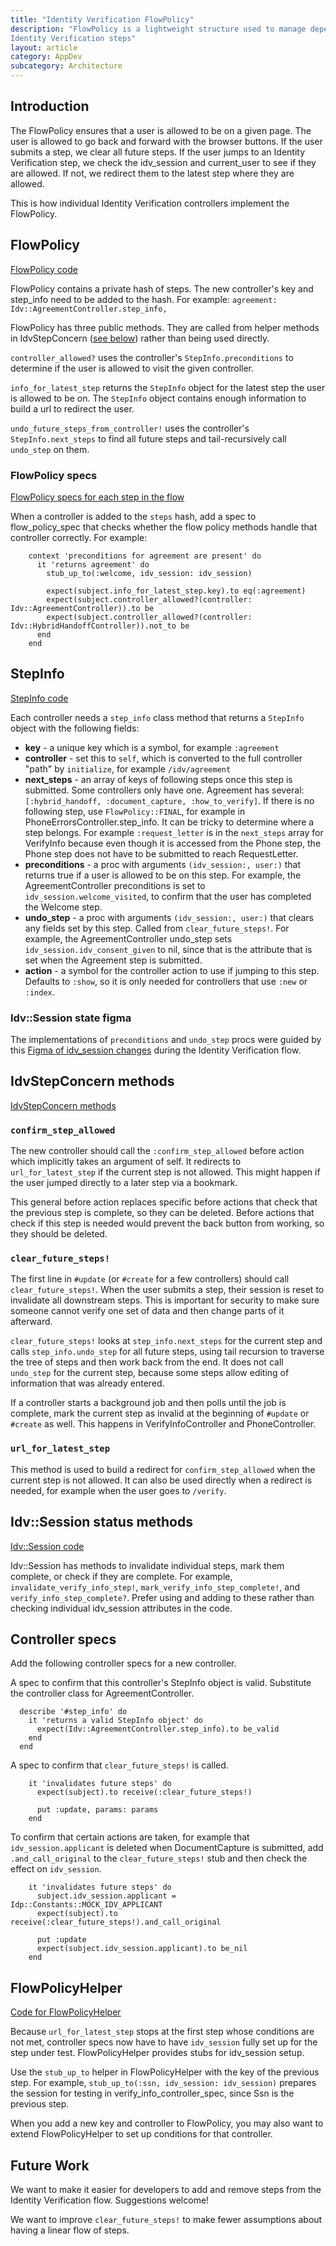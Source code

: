 ```yaml
---
title: "Identity Verification FlowPolicy"
description: "FlowPolicy is a lightweight structure used to manage dependencies between
Identity Verification steps"
layout: article
category: AppDev
subcategory: Architecture
---
```


## Introduction

The FlowPolicy ensures that a user is allowed to be on a given page. The user is
allowed to go back and forward with the browser buttons. If the user submits a step, we clear all
future steps. If the user jumps to an Identity Verification step, we check the idv_session and
current_user to see if they are allowed. If not, we redirect them to the latest step where they
are allowed.

This is how individual Identity Verification controllers implement the FlowPolicy.

## FlowPolicy

[FlowPolicy code](https://github.com/18F/identity-idp/blob/main/app/policies/idv/flow_policy.rb)

FlowPolicy contains a private hash of steps. The new controller's key and step_info need to
be added to the hash. For example: `agreement: Idv::AgreementController.step_info,`

FlowPolicy has three public methods. They are called from helper methods in IdvStepConcern ([see below](#idvstepconcern-methods)) rather than being used directly.

`controller_allowed?` uses the controller's `StepInfo.preconditions` to determine if the user is allowed to visit the given controller.

`info_for_latest_step` returns the `StepInfo` object for the latest step the user is allowed to be on. The `StepInfo` object contains enough information to build a url to redirect the user.

`undo_future_steps_from_controller!` uses the controller's `StepInfo.next_steps` to find all future steps and tail-recursively call `undo_step` on them.

### FlowPolicy specs

[FlowPolicy specs for each step in the flow](https://github.com/18F/identity-idp/blob/b157a242d9362050929e47c4f9fd93ec1cfd8bc6/spec/policies/idv/flow_policy_spec.rb#L150)

When a controller is added to the `steps` hash, add a spec to flow_policy_spec that checks whether the flow policy methods handle that controller correctly. For example:
```
    context 'preconditions for agreement are present' do
      it 'returns agreement' do
        stub_up_to(:welcome, idv_session: idv_session)

        expect(subject.info_for_latest_step.key).to eq(:agreement)
        expect(subject.controller_allowed?(controller: Idv::AgreementController)).to be
        expect(subject.controller_allowed?(controller: Idv::HybridHandoffController)).not_to be
      end
    end
```

## StepInfo

[StepInfo code](https://github.com/18F/identity-idp/blob/main/app/policies/idv/step_info.rb)

Each controller needs a `step_info` class method that returns a `StepInfo` object
with the following fields:
* **key** - a unique key which is a symbol, for example `:agreement`
* **controller** - set this to `self`, which is converted to the full controller "path" by `initialize`, for example
`/idv/agreement`
* **next_steps** - an array of keys of following steps once this step is submitted. Some controllers
only have one. Agreement has
several: `[:hybrid_handoff, :document_capture, :how_to_verify]`. If there is no following step, use
`FlowPolicy::FINAL`, for example in PhoneErrorsController.step_info. It can be tricky to determine
where a step belongs. For example `:request_letter` is in the `next_steps` array for VerifyInfo
because even though it is accessed from the Phone step, the Phone step does not have to be
submitted to reach RequestLetter.
* **preconditions** - a proc with arguments `(idv_session:, user:)` that returns true if a
user is allowed to be on this step. For example, the AgreementController preconditions is set to `idv_session.welcome_visited`, to confirm that the user has completed the Welcome step.
* **undo_step** - a proc with arguments `(idv_session:, user:)` that clears any fields set by
this step. Called from `clear_future_steps!`. For example, the AgreementController undo_step sets `idv_session.idv_consent_given` to nil, since that is the attribute that is set when the Agreement step is submitted.
* **action** - a symbol for the controller action to use if jumping to this step. Defaults to `:show`,
so it is only needed for controllers that use `:new` or `:index`.

### Idv::Session state figma
The implementations of `preconditions` and `undo_step` procs were guided by this [Figma of idv_session
changes](https://www.figma.com/board/zAHnLoTnrPqFUAK6ZBT2vQ/Map-of-idv_session-changes-during-IdV?node-id=23-1589&t=x9i52S6jvVAA0z7c-0) during the Identity Verification flow.

## IdvStepConcern methods

[IdvStepConcern methods](https://github.com/18F/identity-idp/blob/4ac61b7c9baa9406abc207a6bb368cbd44a76d9b/app/controllers/concerns/idv_step_concern.rb#L106-L123)

### `confirm_step_allowed`

The new controller should call the `:confirm_step_allowed` before action which implicitly takes
an argument of self. It redirects to `url_for_latest_step` if the current step is not allowed. This might happen if the user jumped directly to a later step via a bookmark.

This general before action replaces specific before actions that check that the previous step is complete, so they can be
deleted. Before actions that check if this step is needed would prevent the back button from 
working, so they should be deleted.

### `clear_future_steps!`

The first line in `#update` (or `#create` for a few controllers) should call `clear_future_steps!`.
When the user submits a step, their session is reset to invalidate all downstream steps. This is
important for security to make sure someone cannot verify one set of data and then change parts
of it afterward.

`clear_future_steps!` looks at `step_info.next_steps` for the current step and calls
`step_info.undo_step` for all future steps, using tail recursion to traverse the tree of steps
and then work back from the end. It does not call `undo_step` for the current step,
because some steps allow editing of information that was already entered.

If a controller starts a background job and then polls until the job is complete, mark the current
step as invalid at the beginning of `#update` or `#create` as well. This happens in
VerifyInfoController and PhoneController.

### `url_for_latest_step`

This method is used to build a redirect for `confirm_step_allowed` when the current step is not allowed. It can also be used directly when a redirect is needed, for example when the user goes to
`/verify`.

## Idv::Session status methods

[Idv::Session code](https://github.com/18F/identity-idp/blob/main/app/services/idv/session.rb)

Idv::Session has methods to invalidate individual steps, mark them complete, or check if they are complete. For example, `invalidate_verify_info_step!`, `mark_verify_info_step_complete!`, and `verify_info_step_complete?`. Prefer using and adding to these rather than checking individual idv_session attributes in the code.

## Controller specs

Add the following controller specs for a new controller.

A spec to confirm that this controller's StepInfo object is valid. Substitute the controller class
for AgreementController.
```
  describe '#step_info' do
    it 'returns a valid StepInfo object' do
      expect(Idv::AgreementController.step_info).to be_valid
    end
  end
```

A spec to confirm that `clear_future_steps!` is called.
```
    it 'invalidates future steps' do
      expect(subject).to receive(:clear_future_steps!)

      put :update, params: params
    end
```

To confirm that certain actions are taken, for example that `idv_session.applicant`
is deleted when DocumentCapture is submitted, add `.and_call_original` to the `clear_future_steps!`
stub and then check the effect on `idv_session`.
```
    it 'invalidates future steps' do
      subject.idv_session.applicant = Idp::Constants::MOCK_IDV_APPLICANT
      expect(subject).to receive(:clear_future_steps!).and_call_original

      put :update
      expect(subject.idv_session.applicant).to be_nil
    end
```

## FlowPolicyHelper

[Code for FlowPolicyHelper](https://github.com/18F/identity-idp/blob/main/spec/support/flow_policy_helper.rb)

Because `url_for_latest_step` stops at the first step whose conditions are not met, controller
specs now have to have `idv_session` fully set up for the step under test. FlowPolicyHelper provides
stubs for idv_session setup.

Use the `stub_up_to`
helper in FlowPolicyHelper with the key of the previous step. For example, 
`stub_up_to(:ssn, idv_session: idv_session)` prepares the session for testing in
verify_info_controller_spec, since Ssn is the previous step.

When you add a new key and controller to FlowPolicy, you may also want to extend FlowPolicyHelper to
set up conditions for that controller.  

## Future Work

We want to make it easier for developers to add and remove steps from the Identity Verification flow. Suggestions welcome!

We want to improve `clear_future_steps!` to make fewer assumptions about having a linear flow of steps.
